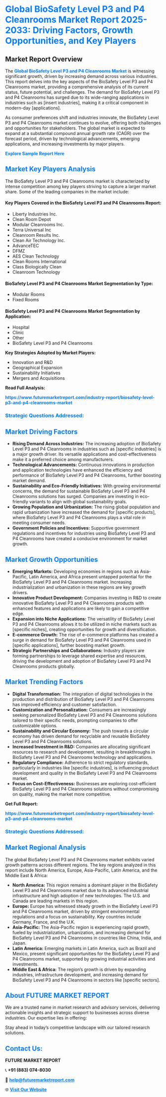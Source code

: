 <h1 style="color: #007BFF;">Global BioSafety Level P3 and P4 Cleanrooms Market Report 2025-2033: Driving Factors, Growth Opportunities, and Key Players</h1>

<section id="overview">
<h2>Market Report Overview</h2>
<p>The <a href="https://www.futuremarketreport.com/industry-report/biosafety-level-p3-and-p4-cleanrooms-market" style="color: #007BFF; text-decoration: none;"><strong>Global BioSafety Level P3 and P4 Cleanrooms Market</strong></a> is witnessing significant growth, driven by increasing demand across various industries. This report delves into the key aspects of the BioSafety Level P3 and P4 Cleanrooms market, providing a comprehensive analysis of its current status, future potential, and challenges. The demand for BioSafety Level P3 and P4 Cleanrooms has surged due to its wide-ranging applications in industries such as [insert industries], making it a critical component in modern-day [applications].</p>
<p>As consumer preferences shift and industries innovate, the BioSafety Level P3 and P4 Cleanrooms market continues to evolve, offering both challenges and opportunities for stakeholders. The global market is expected to expand at a substantial compound annual growth rate (CAGR) over the forecast period, driven by technological advancements, emerging applications, and increasing investments by major players.</p>
</section>

<section id="overview">
<p><a href="https://www.futuremarketreport.com/request-sample/reportId=127580" style="color: #007BFF; text-decoration: none;"><strong>Explore Sample Report Here</strong></a></p>
</section>

<section id="key-players">
<h2 style="color: #007BFF;">Market Key Players Analysis</h2>
<p>The BioSafety Level P3 and P4 Cleanrooms market is characterized by intense competition among key players striving to capture a larger market share. Some of the leading companies in the market include:</p>
<h4>Key Players Covered in the BioSafety Level P3 and P4 Cleanrooms Report:</h4>
<ul><li>Liberty Industries Inc.</li><li>Clean Room Depot</li><li>Modular Cleanrooms Inc.</li><li>Terra Universal Inc</li><li>Cleanroom Results Inc.</li><li>Clean Air Technology Inc.</li><li>AdvanceTEC</li><li>DFMZ</li><li>AES Clean Technology</li><li>Clean Rooms International</li><li>Class Biologically Clean</li><li>Cleanroom Technology</li></ul>
<h4>BioSafety Level P3 and P4 Cleanrooms Market Segmentation by Type:</h4>
<ul><li>Modular Rooms</li><li>Fixed Rooms</li></ul>

<h4>BioSafety Level P3 and P4 Cleanrooms Market Segmentation by Application:</h4>
<ul><li>Hospital</li><li>Clinic</li><li>Other</li><li>BioSafety Level P3 and P4 Cleanrooms</li></ul>
<p><strong>Key Strategies Adopted by Market Players:</strong></p>
<ul>
<li>Innovation and R&D</li>
<li>Geographical Expansion</li>
<li>Sustainability Initiatives</li>
<li>Mergers and Acquisitions</li>
</ul>
</section>

<section>
<p><strong>Read Full Analysis: </strong></p><a href="https://www.futuremarketreport.com/industry-report/biosafety-level-p3-and-p4-cleanrooms-market" style="color: #007BFF; text-decoration: none;"><strong>https://www.futuremarketreport.com/industry-report/biosafety-level-p3-and-p4-cleanrooms-market</strong></a>
<h3 style="color: #007BFF;">Strategic Questions Addressed:</h3>
</section>

<section id="driving-factors">
<h2 style="color: #007BFF;">Market Driving Factors</h2>
<ul>
<li><strong>Rising Demand Across Industries:</strong> The increasing adoption of BioSafety Level P3 and P4 Cleanrooms in industries such as [specific industries] is a major growth driver. Its versatile applications and cost-effectiveness make it a preferred choice among manufacturers.</li>
<li><strong>Technological Advancements:</strong> Continuous innovations in production and application technologies have enhanced the efficiency and performance of BioSafety Level P3 and P4 Cleanrooms, further boosting market demand.</li>
<li><strong>Sustainability and Eco-Friendly Initiatives:</strong> With growing environmental concerns, the demand for sustainable BioSafety Level P3 and P4 Cleanrooms solutions has surged. Companies are investing in eco-friendly variants to align with global sustainability goals.</li>
<li><strong>Growing Population and Urbanization:</strong> The rising global population and rapid urbanization have increased the demand for [specific products], where BioSafety Level P3 and P4 Cleanrooms plays a vital role in meeting consumer needs.</li>
<li><strong>Government Policies and Incentives:</strong> Supportive government regulations and incentives for industries using BioSafety Level P3 and P4 Cleanrooms have created a conducive environment for market growth.</li>
</ul>
</section>

<section id="growth-opportunities">
<h2 style="color: #007BFF;">Market Growth Opportunities</h2>
<ul>
<li><strong>Emerging Markets:</strong> Developing economies in regions such as Asia-Pacific, Latin America, and Africa present untapped potential for the BioSafety Level P3 and P4 Cleanrooms market. Increasing industrialization and urbanization in these regions are key growth drivers.</li>
<li><strong>Innovative Product Development:</strong> Companies investing in R&D to create innovative BioSafety Level P3 and P4 Cleanrooms products with enhanced features and applications are likely to gain a competitive edge.</li>
<li><strong>Expansion into Niche Applications:</strong> The versatility of BioSafety Level P3 and P4 Cleanrooms allows it to be utilized in niche markets such as [specific niches], creating opportunities for growth and diversification.</li>
<li><strong>E-commerce Growth:</strong> The rise of e-commerce platforms has created a surge in demand for BioSafety Level P3 and P4 Cleanrooms used in [specific applications], further boosting market growth.</li>
<li><strong>Strategic Partnerships and Collaborations:</strong> Industry players are forming partnerships to leverage shared expertise and resources, driving the development and adoption of BioSafety Level P3 and P4 Cleanrooms products globally.</li>
</ul>
</section>

<section id="trending-factors">
<h2 style="color: #007BFF;">Market Trending Factors</h2>
<ul>
<li><strong>Digital Transformation:</strong> The integration of digital technologies in the production and distribution of BioSafety Level P3 and P4 Cleanrooms has improved efficiency and customer satisfaction.</li>
<li><strong>Customization and Personalization:</strong> Consumers are increasingly seeking personalized BioSafety Level P3 and P4 Cleanrooms solutions tailored to their specific needs, prompting companies to offer customizable options.</li>
<li><strong>Sustainability and Circular Economy:</strong> The push towards a circular economy has driven demand for recyclable and reusable BioSafety Level P3 and P4 Cleanrooms solutions.</li>
<li><strong>Increased Investment in R&D:</strong> Companies are allocating significant resources to research and development, resulting in breakthroughs in BioSafety Level P3 and P4 Cleanrooms technology and applications.</li>
<li><strong>Regulatory Compliance:</strong> Adherence to strict regulatory standards, particularly in industries like [specific industries], is influencing product development and quality in the BioSafety Level P3 and P4 Cleanrooms market.</li>
<li><strong>Focus on Cost-Effectiveness:</strong> Businesses are exploring cost-efficient BioSafety Level P3 and P4 Cleanrooms solutions without compromising on quality, making the market more competitive.</li>
</ul>
</section>

<section>
<p><strong>Get Full Report: </strong></p><a href="https://www.futuremarketreport.com/industry-report/biosafety-level-p3-and-p4-cleanrooms-market" style="color: #007BFF; text-decoration: none;"><strong>https://www.futuremarketreport.com/industry-report/biosafety-level-p3-and-p4-cleanrooms-market</strong></a>
<h3 style="color: #007BFF;">Strategic Questions Addressed:</h3>
</section>


<section id="regional-analysis">
<h2 style="color: #007BFF;">Market Regional Analysis</h2>
<p>The global BioSafety Level P3 and P4 Cleanrooms market exhibits varied growth patterns across different regions. The key regions analyzed in this report include North America, Europe, Asia-Pacific, Latin America, and the Middle East & Africa:</p>
<ul>
<li><strong>North America:</strong> This region remains a dominant player in the BioSafety Level P3 and P4 Cleanrooms market due to its advanced industrial infrastructure and high adoption of new technologies. The U.S. and Canada are leading markets in this region.</li>
<li><strong>Europe:</strong> Europe has witnessed steady growth in the BioSafety Level P3 and P4 Cleanrooms market, driven by stringent environmental regulations and a focus on sustainability. Key countries include Germany, France, and the U.K.</li>
<li><strong>Asia-Pacific:</strong> The Asia-Pacific region is experiencing rapid growth, fueled by industrialization, urbanization, and increasing demand for BioSafety Level P3 and P4 Cleanrooms in countries like China, India, and Japan.</li>
<li><strong>Latin America:</strong> Emerging markets in Latin America, such as Brazil and Mexico, present significant opportunities for the BioSafety Level P3 and P4 Cleanrooms market, supported by growing industrial activities and investments.</li>
<li><strong>Middle East & Africa:</strong> The region’s growth is driven by expanding industries, infrastructure development, and increasing demand for BioSafety Level P3 and P4 Cleanrooms in sectors like [specific sectors].</li>
</ul>
</section>

<footer>
<h2 style="color: #007BFF;">About FUTURE MARKET REPORT</h2>
<p>We are a trusted name in market research and advisory services, delivering actionable insights and strategic support to businesses across diverse industries. Our expertise lies in offering:</p>

<p>Stay ahead in today’s competitive landscape with our tailored research solutions.</p>

<h2 style="color: #007BFF;">Contact Us:</h2>
<p><strong>FUTURE MARKET REPORT</strong></p>
<p>📞 <strong>+91 (883) 074-8030</strong></p>
<p>📧 <strong><a href="mailto:help@futuremarketreport.com" style="color: #007BFF;">help@futuremarketreport.com</a></strong></p>
<p>🌐 <strong><a href="https://www.futuremarketreport.com/" style="color: #007BFF;">Visit Our Website</a></strong></p>
</footer>
